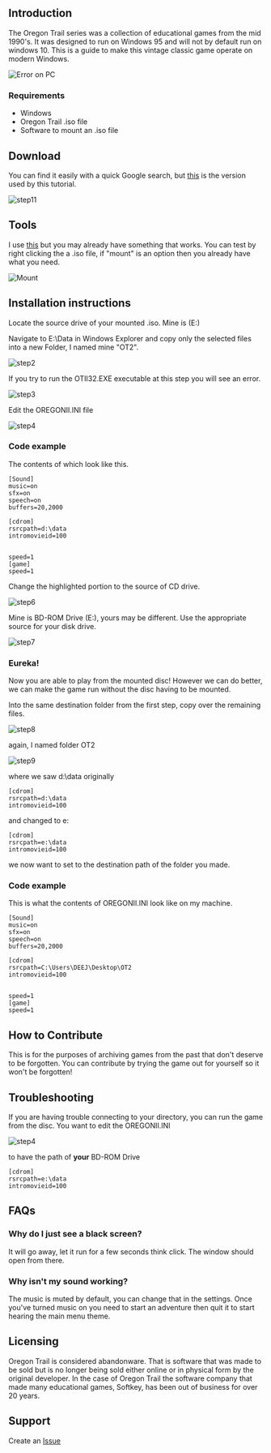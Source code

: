 ## Introduction

The Oregon Trail series was a collection of educational games from the mid 1990's. It was designed to run on Windows 95 and will not by default run on windows 10. This is a guide to make this vintage classic game operate on modern Windows.

![Error on PC](https://raw.githubusercontent.com/derrickdeejhudson/Oregon-Trail-II/main/Images/step1.png "You aren't on Windows '95")

### Requirements

- Windows
- Oregon Trail .iso file
- Software to mount an .iso file

## Download

You can find it easily with a quick Google search, but [this](https://drive.google.com/file/d/1ZRpL7KFqrYPmRFTfEWE4R_iJDDDRlwTj/view?usp=sharing ".zip folder with .iso of Oregon Trail II") is the version used by this tutorial.

![step11](https://raw.githubusercontent.com/derrickdeejhudson/Oregon-Trail-II/main/Images/step11.png)

## Tools

I use [this](https://daemon-tools-lite.en.softonic.com/ "Daemon Tools Lite") but you may already have something that works. You can test by right clicking the a .iso file, if "mount" is an option then you already have what you need.

![Mount](https://www.windowscentral.com/sites/wpcentral.com/files/styles/xlarge/public/field/image/2020/11/file-explorer-context-menu-mount-option.jpg)

## Installation instructions

Locate the source drive of your mounted .iso. Mine is (E:)

Navigate to E:\Data in Windows Explorer and copy only the selected files into a new Folder, I named mine "OT2".

![step2](https://raw.githubusercontent.com/derrickdeejhudson/Oregon-Trail-II/main/Images/step2.png)

If you try to run the OTII32.EXE executable at this step you will see an error.

![step3](https://raw.githubusercontent.com/derrickdeejhudson/Oregon-Trail-II/main/Images/step3.png)

Edit the OREGONII.INI file

![step4](https://raw.githubusercontent.com/derrickdeejhudson/Oregon-Trail-II/main/Images/step4.png)

### Code example

The contents of which look like this.

```
[Sound]
music=on
sfx=on
speech=on
buffers=20,2000

[cdrom]
rsrcpath=d:\data
intromovieid=100


speed=1
[game]
speed=1

```

Change the highlighted portion to the source of CD drive.

![step6](https://raw.githubusercontent.com/derrickdeejhudson/Oregon-Trail-II/main/Images/step6.png)

Mine is BD-ROM Drive (E:), yours may be different. Use the appropriate source for your disk drive.

![step7](https://raw.githubusercontent.com/derrickdeejhudson/Oregon-Trail-II/main/Images/step7.png)

### Eureka!

Now you are able to play from the mounted disc! However we can do better, we can make the game run without the disc having to be mounted.

Into the same destination folder from the first step, copy over the remaining files.

![step8](https://raw.githubusercontent.com/derrickdeejhudson/Oregon-Trail-II/main/Images/step8.png)

again, I named folder OT2

![step9](https://raw.githubusercontent.com/derrickdeejhudson/Oregon-Trail-II/main/Images/step9.png)

where we saw d:\data originally

```
[cdrom]
rsrcpath=d:\data
intromovieid=100
```

and changed to e:

```
[cdrom]
rsrcpath=e:\data
intromovieid=100
```

we now want to set to the destination path of the folder you made.

### Code example

This is what the contents of OREGONII.INI look like on my machine.

```
[Sound]
music=on
sfx=on
speech=on
buffers=20,2000

[cdrom]
rsrcpath=C:\Users\DEEJ\Desktop\OT2
intromovieid=100


speed=1
[game]
speed=1

```

## How to Contribute

This is for the purposes of archiving games from the past that don't deserve to be forgotten. You can contribute by trying the game out for yourself so it won't be forgotten!

## Troubleshooting

If you are having trouble connecting to your directory, you can run the game from the disc. You want to edit the OREGONII.INI

![step4](https://raw.githubusercontent.com/derrickdeejhudson/Oregon-Trail-II/main/Images/step4.png)

to have the path of **your** BD-ROM Drive

```
[cdrom]
rsrcpath=e:\data
intromovieid=100
```

## FAQs

### Why do I just see a black screen?

It will go away, let it run for a few seconds think click. The window should open from there.

### Why isn't my sound working?

The music is muted by default, you can change that in the settings. Once you've turned music on you need to start an adventure then quit it to start hearing the main menu theme.

## Licensing

Oregon Trail is considered abandonware. That is software that was made to be sold but is no longer being sold either online or in physical form by the original developer. In the case of Oregon Trail the software company that made many educational games, Softkey, has been out of business for over 20 years.

## Support

Create an [Issue](https://github.com/derrickdeejhudson/Oregon-Trail-II/issues)

